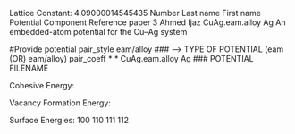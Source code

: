 Lattice Constant: 4.09000014545435
Number Last name First name Potential Component Reference paper
3 Ahmed Ijaz CuAg.eam.alloy Ag An embedded-atom potential for the Cu–Ag system

#Provide potential
pair_style      eam/alloy ### --> TYPE OF POTENTIAL (eam (OR) eam/alloy)
pair_coeff      *  *  CuAg.eam.alloy Ag  ### POTENTIAL FILENAME

Cohesive Energy:

Vacancy Formation Energy:

Surface Energies:
100
110
111
112
